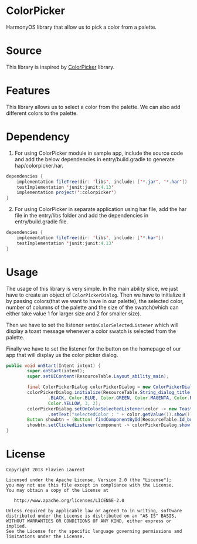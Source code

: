 # ColorPicker
HarmonyOS library that allow us to pick a color from a palette.

# Source
This library is inspired by [ColorPicker](https://github.com/flavienlaurent/colorpicker) library.

# Features
This library allows us to select a color from the palette. We can also add different colors to the palette.

# Dependency
1. For using ColorPicker module in sample app, include the source code and add the below dependencies in entry/build.gradle to generate hap/colorpicker.har.
``` java
dependencies {
    implementation fileTree(dir: 'libs', include: ['*.jar', '*.har'])
    testImplementation 'junit:junit:4.13'
    implementation project(':colorpicker')
}
```
2. For using ColorPicker in separate application using har file, add the har file in the entry/libs folder and add the dependencies in entry/build.gradle file.
``` java
dependencies {
	implementation fileTree(dir: 'libs', include: ['*.har'])
	testImplementation 'junit:junit:4.13'
}
```

# Usage
The usage of this library is very simple. In the main ability slice, we just have to create an object of `ColorPickerDialog`. Then we have to initialize it by passing colors(that we want to have in our palette), the selected color, number of columns of the palette and the size of the swatch(which can either take value 1 for larger size and 2 for smaller size).

Then we have to set the listener `setOnColorSelectedListener` which will display a toast message whenever a color swatch is selected from the palette.

Finally we have to set the listener for the button on the homepage of our app that will display us the color picker dialog. 

```java
public void onStart(Intent intent) {
        super.onStart(intent);
        super.setUIContent(ResourceTable.Layout_ability_main);

        final ColorPickerDialog colorPickerDialog = new ColorPickerDialog(this);
        colorPickerDialog.initialize(ResourceTable.String_dialog_title, new Color[] { Color.CYAN, Color.WHITE, Color.LTGRAY, Color
                .BLACK, Color.BLUE, Color.GREEN, Color.MAGENTA, Color.RED, Color.GRAY, Color.YELLOW },
                Color.YELLOW, 3, 2);
        colorPickerDialog.setOnColorSelectedListener(color -> new ToastDialog(MainAbilitySlice.this)
                .setText("selectedColor : " + color.getValue()).show());
        Button showbtn = (Button) findComponentById(ResourceTable.Id_button1);
        showbtn.setClickedListener(component -> colorPickerDialog.show());
}
```

# License
```
Copyright 2013 Flavien Laurent

Licensed under the Apache License, Version 2.0 (the "License");
you may not use this file except in compliance with the License.
You may obtain a copy of the License at

   http://www.apache.org/licenses/LICENSE-2.0

Unless required by applicable law or agreed to in writing, software
distributed under the License is distributed on an "AS IS" BASIS,
WITHOUT WARRANTIES OR CONDITIONS OF ANY KIND, either express or implied.
See the License for the specific language governing permissions and
limitations under the License.
```
